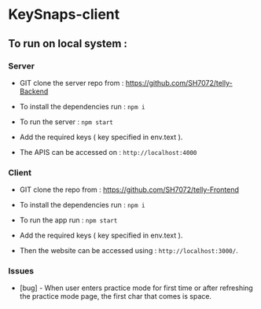 # KeySnaps-client



## To run on local system :

### Server

* GIT clone the server repo from : https://github.com/SH7072/telly-Backend

* To install the dependencies run : ```npm i``` 

* To run the server : ```npm start```

* Add the required keys ( key specified in env.text ).

* The APIS can be accessed on : ```http://localhost:4000```

### Client

* GIT clone the repo from : https://github.com/SH7072/telly-Frontend

* To install the dependencies run : ```npm i```

* To run the app run : ```npm start```
  
* Add the required keys ( key specified in env.text ).
  
* Then the website can be accessed using : ```http://localhost:3000/```.


### Issues

- [bug] - When user enters practice mode for first time or after refreshing the practice mode page, the first char that comes is space.




